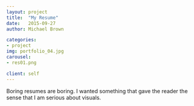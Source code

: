 ```yaml
---
layout: project
title:  "My Resume"
date:   2015-09-27
author: Michael Brown

categories:
- project
img: portfolio_04.jpg
carousel:
- res01.png

client: self
---
```


Boring resumes are boring. I wanted something that gave the reader the sense that I am serious about visuals.
